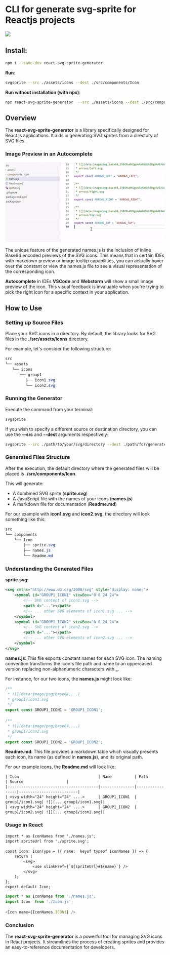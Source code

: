 # CLI for generate svg-sprite for Reactjs projects

[![](https://img.shields.io/npm/v/react-svg-sprite-generator?style=flat)](https://www.npmjs.com/package/react-svg-sprite-generator)

## Install:
```bash
npm i --save-dev react-svg-sprite-generator
```

**Run**:
```bash
svgsprite --src ./assets/icons --dest ./src/components/Icon
```

**Run without installation (with npx)**:
```bash
npx react-svg-sprite-generator  --src ./assets/icons --dest ./src/components/Icon
```

## **Overview**

The **react-svg-sprite-generator** is a library specifically designed for React.js applications. It aids in generating SVG sprites from a directory of SVG files.

### Image Preview in an Autocomplete

![](./assets/autocomplete.gif)

The unique feature of the generated names.js is the inclusion of inline Base64 encoded previews of the SVG icons.
This means that in certain IDEs with markdown preview or image tooltip capabilities, you can actually hover over
the constant or view the names.js file to see a visual representation of the corresponding icon.

**Autocomplete** in IDEs **VSCode** and **Webstorm** will show a small image preview of the icon.
This visual feedback is invaluable when you're trying to pick the right icon for a specific context in your application.

## **How to Use**

### Setting up Source Files

Place your SVG icons in a directory. By default, the library looks for SVG files in the **./src/assets/icons** directory.

For example, let's consider the following structure:

```css
src  
└── assets  
   └── icons
      └── group1
         ├── icon1.svg  
         └── icon2.svg
```

### Running the Generator

Execute the command from your terminal:

```bash
svgsprite
```

If you wish to specify a different source or destination directory, you can use the **\--src** and **\--dest** arguments respectively:

```bash
svgsprite --src ./path/to/your/svg/directory --dest ./path/for/generated/files
```

### Generated Files Structure

After the execution, the default directory where the generated files will be placed is **./src/components/Icon**.

This will generate:

*   A combined SVG sprite (**sprite.svg**)
*   A JavaScript file with the names of your icons (**names.js**)
*   A markdown file for documentation (**Readme.md**)

For our example with **icon1.svg** and **icon2.svg**, the directory will look something like this:

```css
src
└── components
    └── Icon
        ├── sprite.svg
        ├── names.js
        └── Readme.md
```

### Understanding the Generated Files

**sprite.svg:**

```xml
<svg xmlns="http://www.w3.org/2000/svg" style="display: none;">
    <symbol id="GROUP1_ICON1" viewBox="0 0 24 24">
        <!-- SVG content of icon1.svg -->
        <path d="..."></path>
        <!-- ... other SVG elements of icon1.svg ... -->
    </symbol>
    <symbol id="GROUP1_ICON2" viewBox="0 0 24 24">
        <!-- SVG content of icon2.svg -->
        <path d="..."></path>
        <!-- ... other SVG elements of icon2.svg ... -->
    </symbol>
</svg>
```

**names.js**: This file exports constant names for each SVG icon. The naming convention transforms the icon's file path and name to an uppercased version replacing non-alphanumeric characters with **\_**.

For instance, for our two icons, the **names.js** might look like:

```javascript
/**
 * ![](data:image/png;base64,...)  
 * group1/icon1.svg
 */
export const GROUP1_ICON1 = 'GROUP1_ICON1';

/**
 * ![](data:image/png;base64,...)  
 * group1/icon2.svg
 */
export const GROUP1_ICON2 = 'GROUP1_ICON2';
```

**Readme.md**: This file provides a markdown table which visually presents each icon, its name (as defined in **names.js**), and its original path.

For our example icons, the **Readme.md** will look like:

```plaintext
| Icon                                   | Name          | Path            | Source                   |
|----------------------------------------|---------------|-----------------|--------------------------|
| <svg width="24" height="24" ....>      | GROUP1_ICON1  | group1/icon1.svg| ![](....group1/icon1.svg)|
| <svg width="24" height="24" ....>      | GROUP1_ICON2  | group1/icon2.svg| ![](....group1/icon1.svg)|
```

### Usage in React

```tsx
import * as IconNames from './names.js';
import spriteUrl from './sprite.svg';

const Icon: IconType = ({ name:  keyof typeof IconNames }) => {
	return (
		<svg>
			<use xlinkHref={`${spriteUrl}#${name}`} />
		</svg>
	);
};
export default Icon;

```

```javascript
import * as IconNames from './names.js';
import Icon  from './Icon.js';

<Icon name={IconNames.ICON1} />

```

### **Conclusion**

The **react-svg-sprite-generator** is a powerful tool for managing SVG icons in React projects. It streamlines the process of creating sprites and provides an easy-to-reference documentation for developers.
